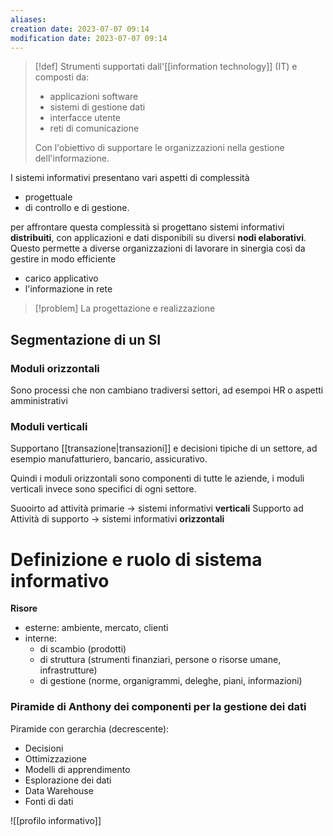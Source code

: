 ```yaml
---
aliases: 
creation date: 2023-07-07 09:14
modification date: 2023-07-07 09:14
---
```


>[!def]
>Strumenti supportati dall'[[information technology]] (IT) e composti da:
>- applicazioni software
>- sistemi di gestione dati
>- interfacce utente
>- reti di comunicazione
>
>Con l'obiettivo di supportare le organizzazioni nella gestione dell'informazione.


I sistemi informativi presentano vari aspetti di complessità 
- progettuale
- di controllo e di gestione.

per affrontare questa complessità si progettano sistemi informativi **distribuiti**, con applicazioni e dati disponibili su diversi **nodi elaborativi**. Questo permette a diverse organizzazioni di lavorare in sinergia così da gestire in modo efficiente
- carico applicativo
- l'informazione in rete

>[!problem]
>La progettazione e realizzazione

## Segmentazione di un SI
### Moduli orizzontali
Sono processi che non cambiano tradiversi settori, ad esempoi HR o aspetti amministrativi

### Moduli verticali
Supportano [[transazione|transazioni]] e decisioni tipiche di un settore, ad esempio manufatturiero, bancario, assicurativo.

Quindi i moduli orizzontali sono componenti di tutte le aziende, i moduli verticali invece sono specifici di ogni settore.

Suooirto ad attività primarie -> sistemi informativi **verticali**
Supporto ad Attività di supporto -> sistemi informativi **orizzontali**

# Definizione e ruolo di sistema informativo
**Risore**
- esterne: ambiente, mercato, clienti
- interne: 
	- di scambio (prodotti)
	- di struttura (strumenti finanziari, persone o risorse umane, infrastrutture)
	- di gestione (norme, organigrammi, deleghe, piani, informazioni)

### Piramide di Anthony dei componenti per la gestione dei dati

Piramide con gerarchia (decrescente): 
- Decisioni
- Ottimizzazione
- Modelli di apprendimento
- Esplorazione dei dati
- Data Warehouse
- Fonti  di dati


![[profilo informativo]]